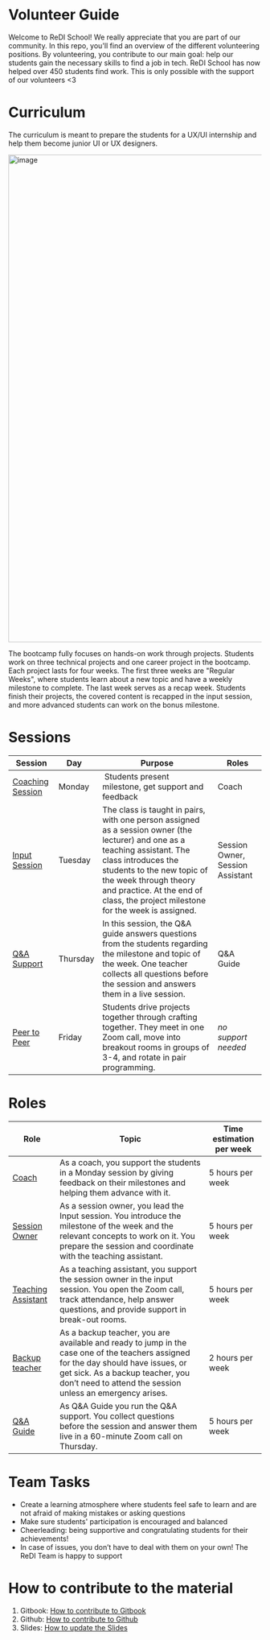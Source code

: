 # Volunteer Guide
Welcome to ReDI School! We really appreciate that you are part of our community. In this repo, you'll find an overview of the different volunteering positions. By volunteering, you contribute to our main goal: help our students gain the necessary skills to find a job in tech. ReDI School has now helped over 450 students find work. This is only possible with the support of our volunteers <3

# Curriculum
The curriculum is meant to prepare the students for a UX/UI internship and help them become junior UI or UX designers.

<img width="969" alt="image" src="https://github.com/ReDI-School/fullstack_bootcamp/assets/51905839/21865da5-1bf0-4bfa-909d-99ae1672c00d">

The bootcamp fully focuses on hands-on work through projects. Students work on three technical projects and one career project in the bootcamp. Each project lasts for four weeks. The first three weeks are "Regular Weeks", where students learn about a new topic and have a weekly milestone to complete. The last week serves as a recap week. Students finish their projects, the covered content is recapped in the input session, and more advanced students can work on the bonus milestone.


# Sessions

| Session           | Day                                     | Purpose   | Roles          |
| ---------| --------------------------------------|-----------|---------------|
| [Coaching Session](https://github.com/ReDI-School/ux_ui_bootcamp/blob/main/volunteers/support_session.md)  | Monday |  Students present milestone, get support and feedback | Coach |
| [Input Session](https://github.com/ReDI-School/ux_ui_bootcamp/blob/main/volunteers/input_session.md)  | Tuesday | The class is taught in pairs, with one person assigned as a session owner (the lecturer) and one as a teaching assistant.  The class introduces the students to the new topic of the week through theory and practice. At the end of class, the project milestone for the week is assigned. | Session Owner, Session Assistant |
| [Q&A Support](https://github.com/ReDI-School/ux_ui_bootcamp/blob/main/volunteers/qa_session.md)  | Thursday |  In this session, the Q&A guide answers questions from the students regarding the milestone and topic of the week. One teacher collects all questions before the session and answers them in a live session. | Q&A Guide |
| [Peer to Peer](https://github.com/ReDI-School/ux_ui_bootcamp/blob/main/volunteers/peer_to_peer.md)  | Friday |  Students drive projects together through crafting together. They meet in one Zoom call, move into breakout rooms in groups of 3-4, and rotate in pair programming. | _no support needed_ | 


# Roles
| Role                          | Topic                                 | Time estimation per week |
| ------------------------------| --------------------------------------| --------- |
| [Coach](https://github.com/ReDI-School/ux_ui_bootcamp/blob/main/volunteers/coach.md)  | As a coach, you support the students in a Monday session by giving feedback on their milestones and helping them advance with it.| 5 hours per week |
| [Session Owner](https://github.com/ReDI-School/ux_ui_bootcamp/blob/main/volunteers/session_owner.md)  | As a session owner, you lead the Input session. You introduce the milestone of the week and the relevant concepts to work on it. You prepare the session and coordinate with the teaching assistant.| 5 hours per week |
| [Teaching Assistant](https://github.com/ReDI-School/ux_ui_bootcamp/blob/main/volunteers/teaching_assistant.md) | As a teaching assistant, you support the session owner in the input session. You open the Zoom call, track attendance, help answer questions, and provide support in break-out rooms. | 5 hours per week |
| [Backup teacher](https://github.com/ReDI-School/ux_ui_bootcamp/blob/main/volunteers/backup_teacher.md)  |  As a backup teacher, you are available and ready to jump in the case one of the teachers assigned for the day should have issues, or get sick. As a backup teacher, you don’t need to attend the session unless an emergency arises. | 2 hours per week |
| [Q&A Guide](https://github.com/ReDI-School/ux_ui_bootcamp/blob/main/volunteers/qa_guide.md)  | As Q&A Guide you run the Q&A support. You collect questions before the session and answer them live in a 60-minute Zoom call on Thursday. | 5 hours per week |

# Team Tasks 
- Create a learning atmosphere where students feel safe to learn and are not afraid of making mistakes or asking questions
- Make sure students' participation is encouraged and balanced
- Cheerleading: being supportive and congratulating students for their achievements!
- In case of issues, you don’t have to deal with them on your own! The ReDI Team is happy to support


# How to contribute to the material
1. Gitbook: [How to contribute to Gitbook](https://github.com/ReDI-School/fullstack_bootcamp/blob/main/volunteers/contribute_to_gitbook.md)
2. Github: [How to contribute to Github](https://github.com/ReDI-School/fullstack_bootcamp/blob/main/volunteers/contribute_to_github.md)
3. Slides: [How to update the Slides](https://github.com/ReDI-School/fullstack_bootcamp/blob/main/volunteers/update_slides.md)
